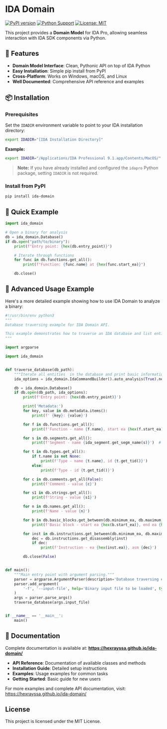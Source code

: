 # IDA Domain

[![PyPI version](https://badge.fury.io/py/ida-domain.svg)](https://badge.fury.io/py/ida-domain)
[![Python Support](https://img.shields.io/pypi/pyversions/ida-domain.svg)](https://pypi.org/project/ida-domain/)
[![License: MIT](https://img.shields.io/badge/License-MIT-yellow.svg)](https://opensource.org/licenses/MIT)

This project provides a **Domain Model** for IDA Pro, allowing seamless interaction with IDA SDK components via Python.

## 🚀 Features

- **Domain Model Interface**: Clean, Pythonic API on top of IDA Python
- **Easy Installation**: Simple pip install from PyPI
- **Cross-Platform**: Works on Windows, macOS, and Linux
- **Well Documented**: Comprehensive API reference and examples

## 📦 Installation

### Prerequisites

Set the `IDADIR` environment variable to point to your IDA installation directory:

```bash
export IDADIR="[IDA Installation Directory]"
```

**Example:**
```bash
export IDADIR="/Applications/IDA Professional 9.1.app/Contents/MacOS/"
```

> **Note:** If you have already installed and configured the `idapro` Python package, setting `IDADIR` is not required.

### Install from PyPI

```bash
pip install ida-domain
```

## 🎯 Quick Example

```python
import ida_domain

# Open a binary for analysis
db = ida_domain.Database()
if db.open("path/to/binary"):
    print(f"Entry point: {hex(db.entry_point)}")

    # Iterate through functions
    for func in db.functions.get_all():
        print(f"Function: {func.name} at {hex(func.start_ea)}")

    db.close()
```

## 📝 Advanced Usage Example

Here's a more detailed example showing how to use IDA Domain to analyze a binary:

```python
#!/usr/bin/env python3
"""
Database traversing example for IDA Domain API.

This example demonstrates how to traverse an IDA database and list entities.
"""

import argparse

import ida_domain


def traverse_database(db_path):
    """Iterate all entities  in the database and print basic information"""
    ida_options = ida_domain.IdaCommandBuilder().auto_analysis(True).new_database(True)

    db = ida_domain.Database()
    if db.open(db_path, ida_options):
        print(f'Entry point: {hex(db.entry_point)}')

        print('Metadata:')
        for key, value in db.metadata.items():
            print(f' {key}: {value}')

        for f in db.functions.get_all():
            print(f'Function - name {f.name}, start ea {hex(f.start_ea)}, end ea {f.end_ea}')

        for s in db.segments.get_all():
            print(f'Segment - name {ida_segment.get_segm_name(s)}')  # noqa F821

        for t in db.types.get_all():
            if t.name is not None:
                print(f'Type - name {t.name}, id {t.get_tid()}')
            else:
                print(f'Type - id {t.get_tid()}')

        for c in db.comments.get_all(False):
            print(f'Comment - value {c}')

        for s1 in db.strings.get_all():
            print(f'String - value {s1}')

        for n in db.names.get_all():
            print(f'Name - value {n}')

        for b in db.basic_blocks.get_between(db.minimum_ea, db.maximum_ea):
            print(f'Basic block - start ea {hex(b.start_ea)}, end ea {hex(b.end_ea)}')

        for inst in db.instructions.get_between(db.minimum_ea, db.maximum_ea):
            dec = db.instructions.get_disassembly(inst)
            if dec:
                print(f'Instruction - ea {hex(inst.ea)}, asm {dec}')

        db.close(False)


def main():
    """Main entry point with argument parsing."""
    parser = argparse.ArgumentParser(description='Database traversing example')
    parser.add_argument(
        '-f', '--input-file', help='Binary input file to be loaded', type=str, required=True
    )
    args = parser.parse_args()
    traverse_database(args.input_file)


if __name__ == '__main__':
    main()

```

## 📖 Documentation

Complete documentation is available at: **https://hexrayssa.github.io/ida-domain/**

- **API Reference**: Documentation of available classes and methods
- **Installation Guide**: Detailed setup instructions
- **Examples**: Usage examples for common tasks
- **Getting Started**: Basic guide for new users

For more examples and complete API documentation, visit: https://hexrayssa.github.io/ida-domain/

## License

This project is licensed under the MIT License.
